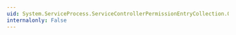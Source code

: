```yaml
---
uid: System.ServiceProcess.ServiceControllerPermissionEntryCollection.OnRemove(System.Int32,System.Object)
internalonly: False
---
```


